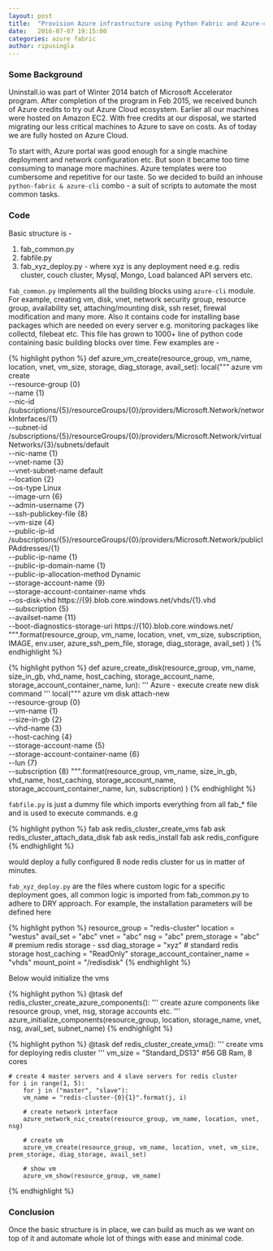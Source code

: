 ```yaml
---
layout: post
title:  "Provision Azure infrastructure using Python Fabric and Azure-cli"
date:   2016-07-07 19:15:00
categories: azure fabric
author: ripusingla
---
```


### Some Background

Uninstall.io was part of Winter 2014 batch of Microsoft Accelerator program. After completion of the program in Feb 2015, we received bunch of
Azure credits to try out Azure Cloud ecosystem. Earlier all our machines were hosted on Amazon EC2. 
With free credits at our disposal, we started migrating our less critical machines to Azure to save on costs. As of today we are fully hosted
on Azure Cloud.


To start with, Azure portal was good enough for a single machine deployment and network configuration etc. But soon it became too time consuming to 
manage more machines. Azure templates were too cumbersome and repetitive for our taste. So we decided to build an inhouse `python-fabric & azure-cli` combo - a
suit of scripts to automate the most common tasks.


### Code

Basic structure is -

  1. fab_common.py
  2. fabfile.py
  3. fab_xyz_deploy.py - where xyz is any deployment need e.g. redis cluster, couch cluster, Mysql, Mongo, Load balanced API servers etc.

`fab_common.py` implements all the building blocks using `azure-cli` module. For example, creating vm, disk, vnet, network security group, 
resource group, availability set, attaching/mounting disk, ssh reset, firewal modification and many more. Also it contains code for installing 
base packages which are needed on every server e.g. monitoring packages like collectd, filebeat etc. This file has grown to 1000+ line of 
python code containing basic building blocks over time. Few examples are -

{% highlight python %}
def azure_vm_create(resource_group, vm_name, location, vnet, vm_size, storage, diag_storage, avail_set):
    local("""
        azure vm create \
        --resource-group {0} \
        --name {1} \
        --nic-id /subscriptions/{5}/resourceGroups/{0}/providers/Microsoft.Network/networkInterfaces/{1} \
        --subnet-id /subscriptions/{5}/resourceGroups/{0}/providers/Microsoft.Network/virtualNetworks/{3}/subnets/default \
        --nic-name {1} \
        --vnet-name {3} \
        --vnet-subnet-name default \
        --location {2} \
        --os-type Linux \
        --image-urn {6} \
        --admin-username {7} \
        --ssh-publickey-file {8} \
        --vm-size {4} \
        --public-ip-id /subscriptions/{5}/resourceGroups/{0}/providers/Microsoft.Network/publicIPAddresses/{1} \
        --public-ip-name {1} \
        --public-ip-domain-name {1} \
        --public-ip-allocation-method Dynamic \
        --storage-account-name {9} \
        --storage-account-container-name vhds \
        --os-disk-vhd https://{9}.blob.core.windows.net/vhds/{1}.vhd \
        --subscription {5} \
        --availset-name {11} \
        --boot-diagnostics-storage-uri https://{10}.blob.core.windows.net/
        """.format(resource_group, vm_name, location, vnet, vm_size, subscription, IMAGE, env.user, azure_ssh_pem_file, storage, diag_storage, avail_set)
    )
{% endhighlight %}

{% highlight python %}
def azure_create_disk(resource_group, vm_name, size_in_gb, vhd_name, host_caching, storage_account_name, 
                        storage_account_container_name, lun):
    '''
    Azure - execute create new disk command
    '''
    local("""
        azure vm disk attach-new \
        --resource-group {0} \
        --vm-name {1} \
        --size-in-gb {2} \
        --vhd-name {3} \
        --host-caching {4} \
        --storage-account-name {5} \
        --storage-account-container-name {6} \
        --lun {7} \
        --subscription {8}
        """.format(resource_group, vm_name, size_in_gb, vhd_name, host_caching, storage_account_name, storage_account_container_name, lun, subscription)
    )
{% endhighlight %}


`fabfile.py` is just a dummy file which imports everything from all fab_* file and is used to execute commands. e.g 

{% highlight python %}
fab ask redis_cluster_create_vms
fab ask redis_cluster_attach_data_disk
fab ask redis_install
fab ask redis_configure
{% endhighlight %}

would deploy a fully configured 8 node redis cluster for us in matter of minutes.

`fab_xyz_deploy.py` are the files where custom logic for a specific deployment goes, all common logic is imported from fab_common.py to adhere to
DRY approach. For example, the installation parameters will be defined here

{% highlight python %}
resource_group = "redis-cluster"
location = "westus"
avail_set = "abc"
vnet = "abc"
nsg = "abc"
prem_storage = "abc"  # premium redis storage - ssd
diag_storage = "xyz" # standard redis storage
host_caching = "ReadOnly"
storage_account_container_name = "vhds"
mount_point = "/redisdisk"
{% endhighlight %}

Below would initialize the vms


{% highlight python %} 
@task
def redis_cluster_create_azure_components():
	'''
	create azure components like resource group, vnet, nsg, storage accounts etc.
	'''
    azure_initialize_components(resource_group, location, storage_name, vnet, nsg, avail_set, subnet_name)
{% endhighlight %}

{% highlight python %} 
@task
def redis_cluster_create_vms():
	'''
	create vms for deploying redis cluster
	'''
    vm_size = "Standard_DS13" #56 GB Ram, 8 cores

    # create 4 master servers and 4 slave servers for redis cluster
    for i in range(1, 5):
        for j in ("master", "slave"):
        vm_name = "redis-cluster-{0}{1}".format(j, i)

        # create network interface
        azure_network_nic_create(resource_group, vm_name, location, vnet, nsg)

        # create vm
        azure_vm_create(resource_group, vm_name, location, vnet, vm_size, prem_storage, diag_storage, avail_set)

        # show vm
        azure_vm_show(resource_group, vm_name)
{% endhighlight %}


### Conclusion

Once the basic structure is in place, we can build as much as we want on top of it and automate whole lot of things with ease and 
minimal code.
